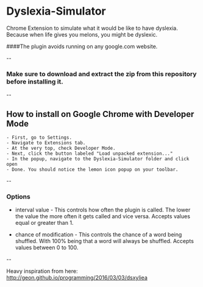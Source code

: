 # Dyslexia-Simulator
Chrome Extension to simulate what it would be like to have dyslexia.
Because when life gives you melons, you might be dyslexic.

####The plugin avoids running on any google.com website.

--

### Make sure to download and extract the zip from this repository before installing it.

--

## How to install on Google Chrome with Developer Mode

    - First, go to Settings.
    - Navigate to Extensions tab.
    - At the very top, check Developer Mode.
    - Next, click the button labeled "Load unpacked extension..."
    - In the popup, navigate to the Dyslexia-Simulator folder and click open
    - Done. You should notice the lemon icon popup on your toolbar.

--

### Options

* interval value - This controls how often the plugin is called. The lower the value the more often it gets called and vice versa. Accepts values equal or greater than 1.

* chance of modification - This controls the chance of a word being shuffled. With 100% being that a word will always be shuffled. Accepts values between 0 to 100.

--

Heavy inspiration from here: http://geon.github.io/programming/2016/03/03/dsxyliea
